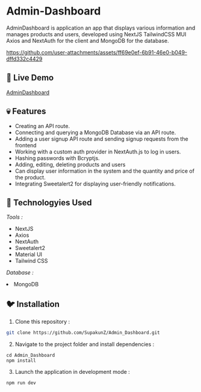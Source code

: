 # Admin-Dashboard
AdminDashboard is application an app that displays various information and manages products and users, developed using NextJS TailwindCSS MUI Axios and NextAuth for the client and MongoDB for the database.

https://github.com/user-attachments/assets/ff69e0ef-6b91-46e0-b049-dffd332c4429

## 🎃 Live Demo 
<a href='https://gunglz-chatbot.vercel.app/' target="_blank">AdminDashboard</a>

## 💀 Features

  <ul>
      <li>Creating an API route.</li>
      <li>Connecting and querying a MongoDB Database via an API route.</li>
      <li>Adding a user signup API route and sending signup requests from the frontend</li>
      <li>Working with a custom auth provider in NextAuth.js to log in users.</li>
      <li>Hashing passwords with Bcryptjs.</li>
      <li>Adding, editing, deleting products and users</li>
      <li>Can display user information in the system and the quantity and price of the product.</li>
      <li>Integrating Sweetalert2 for displaying user-friendly notifications.</li>
      
   
  </ul>

## 🎉 Technologyies Used
   <i>Tools :</i>
  <ul>
      <li>NextJS</li>
      <li>Axios</li>
      <li>NextAuth</li>
      <li>Sweetalert2</li>
      <li>Material UI</li>
      <li>Tailwind CSS</li>
  </ul>

  <i>Database :</i>
      <li>MongoDB</li>

## 🐦 Installation

1. Clone this repository :

```bash
git clone https://github.com/SupakunZ/Admin_Dashboard.git
```

2. Navigate to the project folder and install dependencies :

```
cd Admin_Dashboard
npm install
```

3. Launch the application in development mode :

```
npm run dev
```
